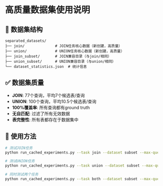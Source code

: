 # 高质量数据集使用说明

## 📁 数据集结构

```
separated_datasets/
├── join/              # JOIN任务核心数据（新创建，高质量）
├── union/             # UNION任务核心数据（新创建，高质量）
├── join_subset/       # JOIN兼容目录（与join/相同）
├── union_subset/      # UNION兼容目录（与union/相同）
└── dataset_statistics.json  # 统计信息
```

## ✅ 数据集质量

- **JOIN**: 77个查询，平均7个候选表/查询
- **UNION**: 100个查询，平均10.5个候选表/查询
- **100%覆盖率**: 所有查询都有ground truth
- **无自匹配**: 过滤了所有无效数据
- **表完整性**: 所有表都存在于数据集中

## 🚀 使用方法

```bash
# 测试JOIN任务
python run_cached_experiments.py --task join --dataset subset --max-queries 20

# 测试UNION任务
python run_cached_experiments.py --task union --dataset subset --max-queries 20

# 同时测试两个任务
python run_cached_experiments.py --task both --dataset subset --max-queries 10
```
